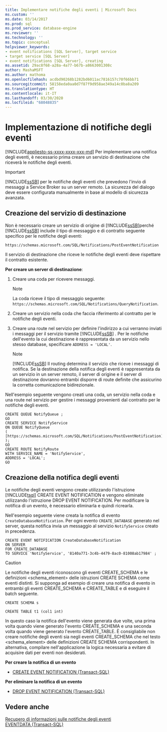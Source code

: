 ```yaml
---
title: Implementare notifiche degli eventi | Microsoft Docs
ms.custom: ''
ms.date: 03/14/2017
ms.prod: sql
ms.prod_service: database-engine
ms.reviewer: ''
ms.technology: ''
ms.topic: conceptual
helpviewer_keywords:
- event notifications [SQL Server], target service
- target service [SQL Server]
- event notifications [SQL Server], creating
ms.assetid: 29ac8f68-a28a-4a77-b67b-a8663001308c
author: MashaMSFT
ms.author: mathoma
ms.openlocfilehash: acdbd90268b1282bd6011ac7816157c70f66bb71
ms.sourcegitcommit: 58158eda0aa0d7f87f9d958ae349a14c0ba8a209
ms.translationtype: HT
ms.contentlocale: it-IT
ms.lasthandoff: 03/30/2020
ms.locfileid: "68048835"
---
```

# <a name="implement-event-notifications"></a>Implementazione di notifiche degli eventi
[!INCLUDE[appliesto-ss-xxxx-xxxx-xxx-md](../../includes/appliesto-ss-xxxx-xxxx-xxx-md.md)]
  Per implementare una notifica degli eventi, è necessario prima creare un servizio di destinazione che riceverà le notifiche degli eventi.  
  
> [!IMPORTANT]  
>  [!INCLUDE[ssSB](../../includes/sssb-md.md)] per le notifiche degli eventi che prevedono l'invio di messaggi a Service Broker su un server remoto. La sicurezza del dialogo deve essere configurata manualmente in base al modello di sicurezza avanzata.  
  
## <a name="creating-the-target-service"></a>Creazione del servizio di destinazione  
 Non è necessario creare un servizio di origine di [!INCLUDE[ssSB](../../includes/sssb-md.md)]perché [!INCLUDE[ssSB](../../includes/sssb-md.md)] include il tipo di messaggio e di contratto seguente specifico per le notifiche degli eventi:  
  
```  
https://schemas.microsoft.com/SQL/Notifications/PostEventNotification  
```  
  
 Il servizio di destinazione che riceve le notifiche degli eventi deve rispettare il contratto esistente.  
  
 **Per creare un server di destinazione**:  
  
1.  Creare una coda per ricevere messaggi.  
  
    > [!NOTE]  
    >  La coda riceve il tipo di messaggio seguente: `https://schemas.microsoft.com/SQL/Notifications/QueryNotification`.  
  
2.  Creare un servizio nella coda che faccia riferimento al contratto per le notifiche degli eventi.  
  
3.  Creare una route nel servizio per definire l'indirizzo a cui verranno inviati i messaggi per il servizio tramite [!INCLUDE[ssSB](../../includes/sssb-md.md)] . Per le notifiche dell'evento la cui destinazione è rappresentata da un servizio nello stesso database, specificare `ADDRESS = 'LOCAL'`.  
  
    > [!NOTE]  
    >  [!INCLUDE[ssSB](../../includes/sssb-md.md)] Il routing determina il servizio che riceve i messaggi di notifica. Se la destinazione della notifica degli eventi è rappresentata da un servizio in un server remoto, il server di origine e il server di destinazione dovranno entrambi disporre di route definite che assicurino la corretta comunicazione bidirezionale.  
  
 Nell'esempio seguente vengono creati una coda, un servizio nella coda e una route nel servizio per gestire i messaggi provenienti dal contratto per le notifiche degli eventi.  
  
```  
CREATE QUEUE NotifyQueue ;  
GO  
CREATE SERVICE NotifyService  
ON QUEUE NotifyQueue  
(  
[https://schemas.microsoft.com/SQL/Notifications/PostEventNotification]  
);  
GO  
CREATE ROUTE NotifyRoute  
WITH SERVICE_NAME = 'NotifyService',  
ADDRESS = 'LOCAL';  
GO  
```  
  
## <a name="creating-the-event-notification"></a>Creazione della notifica degli eventi  
 Le notifiche degli eventi vengono create utilizzando l'istruzione [!INCLUDE[tsql](../../includes/tsql-md.md)] CREATE EVENT NOTIFICATION e vengono eliminate utilizzando l'istruzione DROP EVENT NOTIFICATION. Per modificare la notifica di un evento, è necessario eliminarla e quindi ricrearla.  
  
 Nell'esempio seguente viene creata la notifica di evento `CreateDatabaseNotification`. Per ogni evento `CREATE_DATABASE` generato nel server, questa notifica invia un messaggio al servizio `NotifyService` creato in precedenza.  
  
```  
CREATE EVENT NOTIFICATION CreateDatabaseNotification  
ON SERVER  
FOR CREATE_DATABASE  
TO SERVICE 'NotifyService', '8140a771-3c4b-4479-8ac0-81008ab17984' ;  
```  
  
> [!CAUTION]  
>  Le notifiche degli eventi riconoscono gli eventi CREATE_SCHEMA e le definizioni <schema_element> delle istruzioni CREATE SCHEMA come eventi distinti. Si supponga ad esempio di creare una notifica di evento in entrambi gli eventi CREATE_SCHEMA e CREATE_TABLE e di eseguire il batch seguente.  
>   
>  `CREATE SCHEMA s`  
>   
>  `CREATE TABLE t1 (col1 int)`  
>   
>  In questo caso la notifica dell'evento viene generata due volte, una prima volta quando viene generato l'evento CREATE_SCHEMA e una seconda volta quando viene generato l'evento CREATE_TABLE. È consigliabile non creare notifiche degli eventi sia negli eventi CREATE_SCHEMA che nel testo <schema_element> delle definizioni CREATE SCHEMA corrispondenti. In alternativa, compilare nell'applicazione la logica necessaria a evitare di acquisire dati per eventi non desiderati.  
  
 **Per creare la notifica di un evento**  
  
-   [CREATE EVENT NOTIFICATION &#40;Transact-SQL&#41;](../../t-sql/statements/create-event-notification-transact-sql.md)  
  
 **Per eliminare la notifica di un evento**  
  
-   [DROP EVENT NOTIFICATION &#40;Transact-SQL&#41;](../../t-sql/statements/drop-event-notification-transact-sql.md)  
  
## <a name="see-also"></a>Vedere anche  
 [Recupero di informazioni sulle notifiche degli eventi](../../relational-databases/service-broker/get-information-about-event-notifications.md)   
 [EVENTDATA &#40;Transact-SQL&#41;](../../t-sql/functions/eventdata-transact-sql.md)  
  
  
